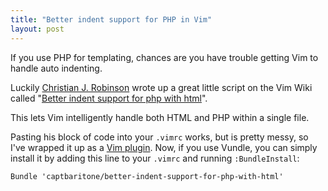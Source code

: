 ```yaml
---
title: "Better indent support for PHP in Vim"
layout: post
---
```


If you use PHP for templating, chances are you have trouble getting Vim to
handle auto indenting.

Luckily [Christian J. Robinson](http://christianrobinson.name/vim/) wrote up
a great little script on the Vim Wiki called "[Better indent support for php
with html](http://vim.wikia.com/wiki/Better_indent_support_for_php_with_html)".

This lets Vim intelligently handle both HTML and PHP within a single file.

Pasting his block of code into your `.vimrc` works, but is pretty messy, so
I've wrapped it up as a [Vim
plugin](https://github.com/captbaritone/better-indent-support-for-php-with-html).
Now, if you use Vundle, you can simply install it by adding this line to your
`.vimrc` and running `:BundleInstall`:

    Bundle 'captbaritone/better-indent-support-for-php-with-html'
